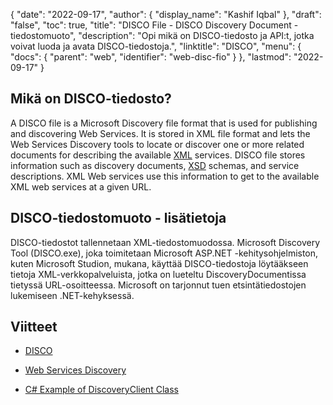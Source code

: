 {
  "date": "2022-09-17",
  "author": {
    "display_name": "Kashif Iqbal"
},
  "draft": "false",
  "toc": true,
  "title": "DISCO File - DISCO Discovery Document -tiedostomuoto",
  "description": "Opi mikä on DISCO-tiedosto ja API:t, jotka voivat luoda ja avata DISCO-tiedostoja.",
  "linktitle": "DISCO",
  "menu": {
    "docs": {
      "parent": "web",
      "identifier": "web-disc-fio"
}
},
  "lastmod": "2022-09-17"
}

## Mikä on DISCO-tiedosto?

A DISCO file is a Microsoft Discovery file format that is used for publishing and discovering Web Services. It is stored in XML file format and lets the Web Services Discovery tools to locate or discover one or more related documents for describing the available [XML](/web/xml/) services. DISCO file stores information such as discovery documents, [XSD](/programming/xsd/) schemas, and service descriptions. XML Web services use this information to get to the available XML web services at a given URL.

## DISCO-tiedostomuoto - lisätietoja

DISCO-tiedostot tallennetaan XML-tiedostomuodossa. Microsoft Discovery Tool (DISCO.exe), joka toimitetaan Microsoft ASP.NET -kehitysohjelmiston, kuten Microsoft Studion, mukana, käyttää DISCO-tiedostoja löytääkseen tietoja XML-verkkopalveluista, jotka on lueteltu DiscoveryDocumentissa tietyssä URL-osoitteessa. Microsoft on tarjonnut tuen etsintätiedostojen lukemiseen .NET-kehyksessä.

## Viitteet

* [DISCO](https://appsource.microsoft.com/en-us/product/office/WA104381894)

* [Web Services Discovery](https://en.wikipedia.org/wiki/Web_Services_Discovery)

* [C# Example of DiscoveryClient Class](https://learn.microsoft.com/en-us/dotnet/api/system.web.services.discovery.discoveryclientprotocol?view=netframework-4.8)


